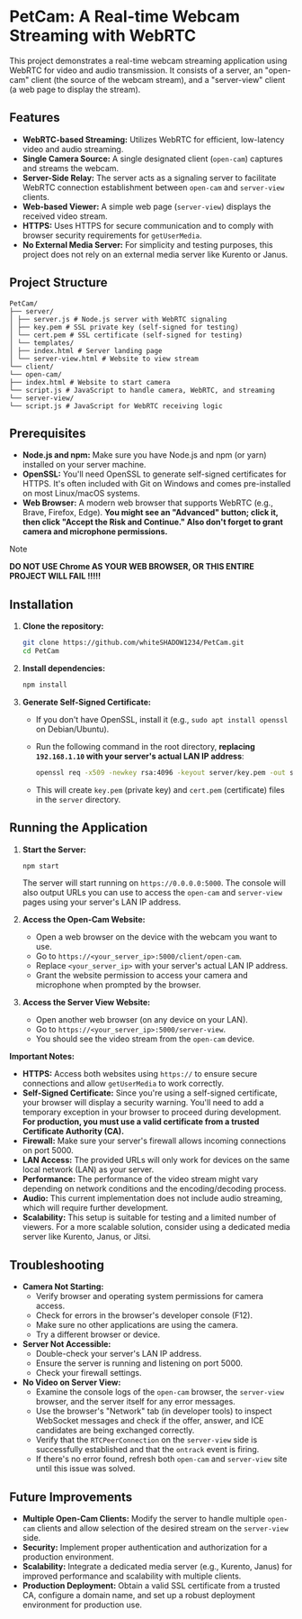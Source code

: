 # PetCam: A Real-time Webcam Streaming with WebRTC
This project demonstrates a real-time webcam streaming application using WebRTC for video and audio transmission. It consists of a server, an "open-cam" client (the source of the webcam stream), and a "server-view" client (a web page to display the stream).

## Features

*   **WebRTC-based Streaming:** Utilizes WebRTC for efficient, low-latency video and audio streaming.
*   **Single Camera Source:** A single designated client (`open-cam`) captures and streams the webcam.
*   **Server-Side Relay:** The server acts as a signaling server to facilitate WebRTC connection establishment between `open-cam` and `server-view` clients.
*   **Web-based Viewer:** A simple web page (`server-view`) displays the received video stream.
*   **HTTPS:** Uses HTTPS for secure communication and to comply with browser security requirements for `getUserMedia`.
*   **No External Media Server:** For simplicity and testing purposes, this project does not rely on an external media server like Kurento or Janus.

## Project Structure
```
PetCam/
├── server/
│ ├── server.js # Node.js server with WebRTC signaling
│ ├── key.pem # SSL private key (self-signed for testing)
│ └── cert.pem # SSL certificate (self-signed for testing)
│ └── templates/
│ ├── index.html # Server landing page
│ └── server-view.html # Website to view stream
└── client/
└── open-cam/
├── index.html # Website to start camera
└── script.js # JavaScript to handle camera, WebRTC, and streaming
└── server-view/
└── script.js # JavaScript for WebRTC receiving logic
```

## Prerequisites

*   **Node.js and npm:** Make sure you have Node.js and npm (or yarn) installed on your server machine.
*   **OpenSSL:** You'll need OpenSSL to generate self-signed certificates for HTTPS. It's often included with Git on Windows and comes pre-installed on most Linux/macOS systems.
*   **Web Browser:** A modern web browser that supports WebRTC (e.g., Brave, Firefox, Edge). **You might see an "Advanced" button; click it, then click "Accept the Risk and Continue." Also don't forget to grant camera and microphone permissions.**

> [!NOTE]  
> **DO NOT USE Chrome AS YOUR WEB BROWSER, OR THIS ENTIRE PROJECT WILL FAIL !!!!!**

## Installation

1. **Clone the repository:**

    ```bash
    git clone https://github.com/whiteSHADOW1234/PetCam.git
    cd PetCam
    ```

2. **Install dependencies:**

    ```bash
    npm install
    ```

3. **Generate Self-Signed Certificate:**

    *   If you don't have OpenSSL, install it (e.g., `sudo apt install openssl` on Debian/Ubuntu).
    *   Run the following command in the root directory, **replacing `192.168.1.10` with your server's actual LAN IP address**:

        ```bash
        openssl req -x509 -newkey rsa:4096 -keyout server/key.pem -out server/cert.pem -sha256 -days 365 -nodes -subj "/C=US/ST=CA/L=San Francisco/O=MyOrg/CN=192.168.1.10" -addext "subjectAltName=IP:192.168.1.10,DNS:localhost,IP:127.0.0.1" -addext "extendedKeyUsage=serverAuth"
        ```

    *   This will create `key.pem` (private key) and `cert.pem` (certificate) files in the `server` directory.

## Running the Application

1. **Start the Server:**

    ```bash
    npm start
    ```

    The server will start running on `https://0.0.0.0:5000`. The console will also output URLs you can use to access the `open-cam` and `server-view` pages using your server's LAN IP address.

2. **Access the Open-Cam Website:**

    *   Open a web browser on the device with the webcam you want to use.
    *   Go to `https://<your_server_ip>:5000/client/open-cam`.
    *   Replace `<your_server_ip>` with your server's actual LAN IP address.
    *   Grant the website permission to access your camera and microphone when prompted by the browser.

3. **Access the Server View Website:**

    *   Open another web browser (on any device on your LAN).
    *   Go to `https://<your_server_ip>:5000/server-view`.
    *   You should see the video stream from the `open-cam` device.

**Important Notes:**

*   **HTTPS:** Access both websites using `https://` to ensure secure connections and allow `getUserMedia` to work correctly.
*   **Self-Signed Certificate:** Since you're using a self-signed certificate, your browser will display a security warning. You'll need to add a temporary exception in your browser to proceed during development. **For production, you must use a valid certificate from a trusted Certificate Authority (CA).**
*   **Firewall:** Make sure your server's firewall allows incoming connections on port 5000.
*   **LAN Access:** The provided URLs will only work for devices on the same local network (LAN) as your server.
*   **Performance:** The performance of the video stream might vary depending on network conditions and the encoding/decoding process.
*   **Audio:** This current implementation does not include audio streaming, which will require further development.
*   **Scalability:** This setup is suitable for testing and a limited number of viewers. For a more scalable solution, consider using a dedicated media server like Kurento, Janus, or Jitsi.

## Troubleshooting

*   **Camera Not Starting:**
    *   Verify browser and operating system permissions for camera access.
    *   Check for errors in the browser's developer console (F12).
    *   Make sure no other applications are using the camera.
    *   Try a different browser or device.
*   **Server Not Accessible:**
    *   Double-check your server's LAN IP address.
    *   Ensure the server is running and listening on port 5000.
    *   Check your firewall settings.
*   **No Video on Server View:**
    *   Examine the console logs of the `open-cam` browser, the `server-view` browser, and the server itself for any error messages.
    *   Use the browser's "Network" tab (in developer tools) to inspect WebSocket messages and check if the offer, answer, and ICE candidates are being exchanged correctly.
    *   Verify that the `RTCPeerConnection` on the `server-view` side is successfully established and that the `ontrack` event is firing.
    *   If there's no error found, refresh both `open-cam` and `server-view` site until this issue was solved.

## Future Improvements

*   **Multiple Open-Cam Clients:** Modify the server to handle multiple `open-cam` clients and allow selection of the desired stream on the `server-view` side.
*   **Security:** Implement proper authentication and authorization for a production environment.
*   **Scalability:** Integrate a dedicated media server (e.g., Kurento, Janus) for improved performance and scalability with multiple clients.
*   **Production Deployment:** Obtain a valid SSL certificate from a trusted CA, configure a domain name, and set up a robust deployment environment for production use.